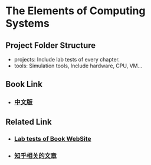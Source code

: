 # The Elements of Computing Systems

## Project Folder Structure
+ projects: Include lab tests of every chapter.
+ tools: Simulation tools, Include hardware, CPU, VM...

## Book Link
+ ### [中文版](https://github.com/FL-LearningGroup/learning/blob/master/%E8%AE%A1%E7%AE%97%E6%9C%BA%E7%B3%BB%E7%BB%9F%E8%A6%81%E7%B4%A0%EF%BC%9A%E4%BB%8E%E9%9B%B6%E5%BC%80%E5%A7%8B%E6%9E%84%E5%BB%BA%E7%8E%B0%E4%BB%A3%E8%AE%A1%E7%AE%97%E6%9C%BA.pdf)

## Related Link
+ ### [Lab tests of Book WebSite](https://www.nand2tetris.org/book)
+ ### [知乎相关的文章](https://zhuanlan.zhihu.com/p/119466344)


